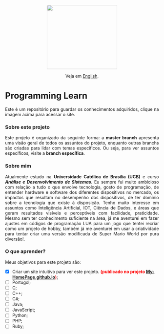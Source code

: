<div align="center">
  <a href="#" target="_blank"><img src="https://freepngimg.com/download/www/13-2-www-png-images.png" style="max-width: 100%;" width="230" height="210"></a>

  Veja em <a href="https://github.com/KevinyTeixeira/Programming-learn/blob/master/README.md">English</a>.
</div>

# Programming Learn
<p align="justify">Este é um repositório para guardar os conhecimentos adquiridos, clique na imagem acima para acessar o site.</p>

### Sobre este projeto

<p align="justify">Este projeto é organizado da seguinte forma: a <b>master branch</b> apresenta uma visão geral de todos os assuntos do projeto, enquanto outras branchs são criadas para lidar com temas específicos. Ou seja, para ver assuntos específicos, visite a <b>branch específica</b>.</p>

### Sobre mim

<p align="justify">Atualmente estudo na <b>Universidade Católica de Brasília (UCB)</b> e curso <b><i>Análise e Desenvolvimento de Sistemas</i></b>. Eu sempre fui muito ambicioso com relação a tudo o que envolve tecnologia, gosto de programação, de entender hardware e software dos diferentes dispositivos no mercado, os impactos que resultam no desempenho dos dispositivos, de ter domínio sobre a tecnologia que existe à disposição. Tenho muito interesse em assuntos como Inteligência Artificial, IOT, Ciência de Dados, e áreas que geram resultados visíveis e perceptíveis com facilidade, praticidade. Mesmo sem ter conhecimento suficiente na área, já me aventurei em fazer ajustes em códigos de programação LUA para um jogo que tentei recriar como um projeto de hobby, também já me aventurei em usar a criatividade para tentar criar uma versão modificada de Super Mario World por pura diversão!.</p>

### O que aprender?
<p align="justify">Meus objetivos para este projeto são:</p>

- [x]	Criar um site intuitivo para ver este projeto. <b style="color:red">(publicado no projeto <a href="https://github.com/KevinyTeixeira/My-HomePage.github.io">My-HomePage.github.io</a>)</b>;
- [ ]	Portugol;
- [ ]	C;
- [ ]	C++;
- [ ]	C#;
- [ ]	Java;
- [ ]	JavaScript;
- [ ]	Python;
- [ ]	PHP;
- [ ]	Ruby;

